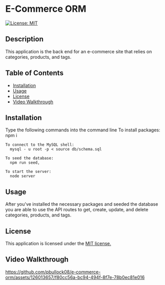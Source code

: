 # E-Commerce ORM
  [![License: MIT](https://img.shields.io/badge/License-MIT-yellow.svg)](https://opensource.org/licenses/MIT)

  ## Description
  This application is the back end for an e-commerce site that relies on categories, products, and tags. 

  ## Table of Contents 
 * [Installation](#installation) 
 * [Usage](#usage) 
 * [License](#license) 
 * [Video Walkthrough](#video-walkthrough)

  ## Installation
  Type the following commands into the command line
    To install packages:
      npm i 

    To connect to the MySQL shell:
      mysql - u root -p < source db/schema.sql

    To seed the database:
      npm run seed, 
    
    To start the server:
      node server 

  ## Usage

  After you've installed the necessary packages and seeded the database you are able to use the API routes to get, create, update, and delete categories, products, and tags. 

  ## License 
  This application is licensed under the [MIT license.](https://github.com/git/git-scm.com/blob/main/MIT-LICENSE.txt)

  ## Video Walkthrough
  https://github.com/pbullock08/e-commerce-orm/assets/126013657/f80cc56a-bc94-494f-8f7e-78b0ec81e016
